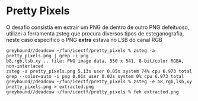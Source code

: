 # Pretty Pixels

O desafio consistia em extrair um PNG de dentro de outro PNG defeituoso, utilizei a ferramenta zsteg que procura diversos tipos de esteganografia, neste caso especifico o PNG **extra** estava no LSB do canal RGB

```
greyhound//deadcow ~/fun/icectf/pretty_pixels % zsteg -a pretty_pixels.png | grep -i png
b8,rgb,lsb,xy .. file: PNG image data, 550 x 541, 8-bit/color RGBA, non-interlaced
zsteg -a pretty_pixels.png 5.13s user 0.05s system 74% cpu 6.973 total
grep --color=auto -i png 0.01s user 0.02s system 0% cpu 6.973 total
greyhound//deadcow ~/fun/icectf/pretty_pixels % zsteg -e b8,rgb,lsb,xy pretty_pixels.png > extracted.png
greyhound//deadcow ~/fun/icectf/pretty_pixels % feh extracted.png
```


